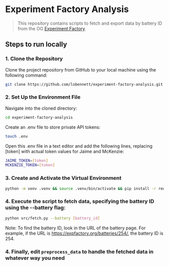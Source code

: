 # Experiment Factory Analysis

> This repository contains scripts to fetch and export data by battery ID from the OG [Experiment Factory](https://www.expfactory.org/).

## Steps to run locally

### 1. Clone the Repository

Clone the project repository from GitHub to your local machine using the following command:

```sh
git clone https://github.com/lobennett/experiment-factory-analysis.git
```

### 2. Set Up the Environment File

Navigate into the cloned directory:

```sh
cd experiment-factory-analysis
```

Create an .env file to store private API tokens:

```sh
touch .env
```

Open this .env file in a text editor and add the following lines, replacing [token] with actual token values for Jaime and McKenzie:

```sh
JAIME_TOKEN=[token]
MCKENZIE_TOKEN=[token]
```

### 3. Create and Activate the Virtual Environment

```sh
python -m venv .venv && source .venv/bin/activate && pip install -r requirements.txt
```

### 4. Execute the script to fetch data, specifying the battery ID using the --battery flag:

```sh
python src/fetch.py --battery [battery_id]
```

Note: To find the battery ID, look in the URL of the battery page. For example, if the URL is https://expfactory.org/batteries/254/, the battery ID is 254.

### 4. Finally, edit `preprocess_data` to handle the fetched data in whatever way you need
